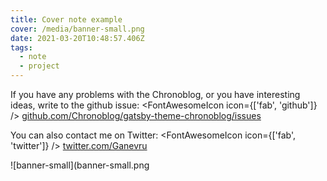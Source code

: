 ```yaml
---
title: Cover note example
cover: /media/banner-small.png
date: 2021-03-20T10:48:57.406Z
tags:
  - note
  - project
---
```

If you have any problems with the Chronoblog, or you have interesting ideas, write to the github issue: <FontAwesomeIcon icon={\['fab', 'github']} /> [github.com/Chronoblog/gatsby-theme-chronoblog/issues](https://github.com/Chronoblog/gatsby-theme-chronoblog/issues)

You can also contact me on Twitter: <FontAwesomeIcon icon={\['fab', 'twitter']} /> [twitter.com/Ganevru](https://twitter.com/Ganevru)

!\[banner-small](banner-small.png
